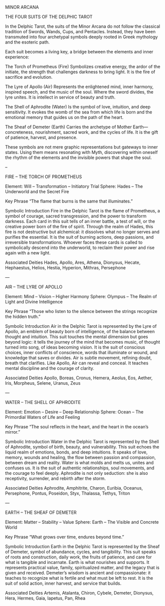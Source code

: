 MINOR ARCANA

THE FOUR SUITS OF THE DELPHIC TAROT

In the Delphic Tarot, the suits of the Minor Arcana do not follow the classical tradition of Swords, Wands, Cups, and Pentacles. Instead, they have been transmuted into four archetypal symbols deeply rooted in Greek mythology and the esoteric path.

Each suit becomes a living key, a bridge between the elements and inner experience:

The Torch of Prometheus (Fire)
Symbolizes creative energy, the ardor of the initiate, the strength that challenges darkness to bring light. It is the fire of sacrifice and evolution.

The Lyre of Apollo (Air)
Represents the enlightened mind, inner harmony, inspired speech, and the music of the soul. Where the sword divides, the lyre unites. It is intellect in service of beauty and truth.

The Shell of Aphrodite (Water)
Is the symbol of love, intuition, and deep sensitivity. It evokes the womb of the sea from which life is born and the emotional memory that guides us on the path of the heart.

The Sheaf of Demeter (Earth)
Carries the archetype of Mother Earth—concreteness, nourishment, sacred work, and the cycles of life. It is the gift of patience, harvest, and presence.

These symbols are not mere graphic representations but gateways to inner states. Using them means resonating with Myth, discovering within oneself the rhythm of the elements and the invisible powers that shape the soul.

–

FIRE – THE TORCH OF PROMETHEUS

Element: Will – Transformation – Initiatory Trial
Sphere: Hades – The Underworld and the Secret Fire

Key Phrase
“The flame that burns is the same that illuminates.”

Symbolic Introduction
Fire in the Delphic Tarot is the flame of Prometheus, a symbol of courage, sacred transgression, and the power to transform darkness. Each card in this suit tells of an inner battle, a test of will, or the creative power born of the fire of spirit.
Through the realm of Hades, this fire is not destructive but alchemical: it dissolves what no longer serves and purifies the essential.
It is the suit of burning actions, deep passions, and irreversible transformations.
Whoever faces these cards is called to symbolically descend into the underworld, to reclaim their power and rise again with a new light.

Associated Deities
Hades, Apollo, Ares, Athena, Dionysus, Hecate, Hephaestus, Helios, Hestia, Hyperion, Mithras, Persephone

—

AIR – THE LYRE OF APOLLO

Element: Mind – Vision – Higher Harmony
Sphere: Olympus – The Realm of Light and Divine Intelligence

Key Phrase
“Those who listen to the silence between the strings recognize the hidden truth.”

Symbolic Introduction
Air in the Delphic Tarot is represented by the Lyre of Apollo, an emblem of beauty born of intelligence, of the balance between thought and intuition. This suit touches the mental dimension but goes beyond logic: it tells the journey of the mind that becomes music, of thought turned into song, of ideas becoming vision.
It is the suit of conscious choices, inner conflicts of conscience, words that illuminate or wound, and knowledge that saves or divides.
Air is subtle movement, refining doubt, breath that clarifies.
Like Apollo, Air can reveal and conceal. It teaches mental discipline and the courage of clarity.

Associated Deities
Apollo, Boreas, Cronus, Hemera, Aeolus, Eos, Aether, Iris, Morpheus, Selene, Uranus, Zeus

—

WATER – THE SHELL OF APHRODITE

Element: Emotion – Desire – Deep Relationship
Sphere: Ocean – The Primordial Waters of Life and Feeling

Key Phrase
“The soul reflects in the heart, and the heart in the ocean’s mirror.”

Symbolic Introduction
Water in the Delphic Tarot is represented by the Shell of Aphrodite, symbol of birth, beauty, and vulnerability. This suit echoes the liquid realm of emotions, bonds, and deep intuitions.
It speaks of love, memory, wounds and healing, the flow between passion and compassion, between dream and reality.
Water is what molds and melts us, unites and confuses us. It is the suit of authentic relationships, soul movements, and the courage to feel deeply.
Aphrodite is not only seduction: she is also receptivity, surrender, and rebirth after the storm.

Associated Deities
Aphrodite, Amphitrite, Charon, Euribia, Oceanus, Persephone, Pontus, Poseidon, Styx, Thalassa, Tethys, Triton

—

EARTH – THE SHEAF OF DEMETER

Element: Matter – Stability – Value
Sphere: Earth – The Visible and Concrete World

Key Phrase
“What grows over time, endures beyond time.”

Symbolic Introduction
Earth in the Delphic Tarot is represented by the Sheaf of Demeter, symbol of abundance, cycles, and tangibility. This suit speaks of roots and construction, daily work, the fruits of patience, and care for what is tangible and incarnate.
Earth is what nourishes and supports. It represents practical value, family, spiritualized matter, and the legacy that is given and received.
Demeter’s wisdom is ancient and compassionate: it teaches to recognize what is fertile and what must be left to rest.
It is the suit of solid action, inner harvest, and service that builds.

Associated Deities
Artemis, Atalanta, Chiron, Cybele, Demeter, Dionysus, Hera, Hermes, Gaia, Iapetus, Pan, Rhea
